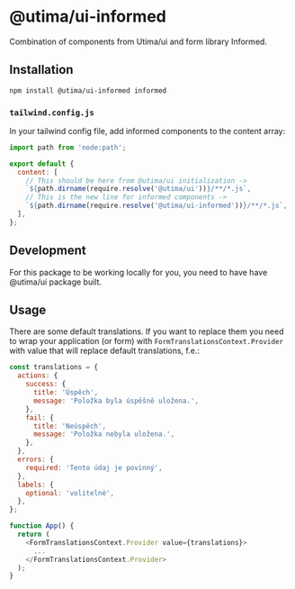 # @utima/ui-informed

Combination of components from Utima/ui and form library Informed.

## Installation

```bash
npm install @utima/ui-informed informed
```

### `tailwind.config.js`

In your tailwind config file, add informed components to the content array:

```js
import path from 'node:path';

export default {
  content: [
    // This should be here from @utima/ui initialization ->
    `${path.dirname(require.resolve('@utima/ui'))}/**/*.js`,
    // This is the new line for informed components ->
    `${path.dirname(require.resolve('@utima/ui-informed'))}/**/*.js`,
  ],
};
```

## Development

For this package to be working locally for you, you need to have have @utima/ui package built.

## Usage

There are some default translations. If you want to replace them you need to wrap your application (or form) with `FormTranslationsContext.Provider` with value that will replace default translations, f.e.:

```javascript
const translations = {
  actions: {
    success: {
      title: 'Úspěch',
      message: 'Položka byla úspěšně uložena.',
    },
    fail: {
      title: 'Neúspěch',
      message: 'Položka nebyla uložena.',
    },
  },
  errors: {
    required: 'Tento údaj je povinný',
  },
  labels: {
    optional: 'volitelné',
  },
};

function App() {
  return (
    <FormTranslationsContext.Provider value={translations}>
      ...
    </FormTranslationsContext.Provider>
  );
}
```
